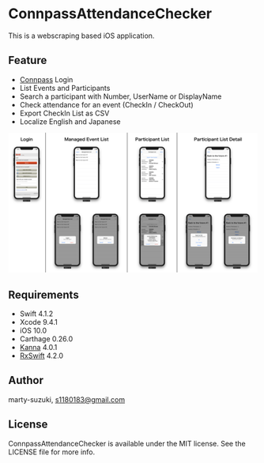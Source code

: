 # ConnpassAttendanceChecker

This is a webscraping based iOS application.

## Feature

- [Connpass](https://connpass.com) Login
- List Events and Participants
- Search a participant with Number, UserName or DisplayName
- Check attendance for an event (CheckIn / CheckOut)
- Export CheckIn List as CSV
- Localize English and Japanese

![](./Images/image.png)

## Requirements

- Swift 4.1.2
- Xcode 9.4.1
- iOS 10.0
- Carthage 0.26.0
- [Kanna](https://github.com/tid-kijyun/Kanna) 4.0.1
- [RxSwift](https://github.com/ReactiveX/RxSwift) 4.2.0

## Author

marty-suzuki, s1180183@gmail.com

## License

ConnpassAttendanceChecker is available under the MIT license. See the LICENSE file for more info.
